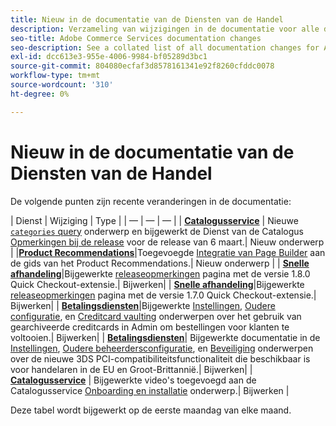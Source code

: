 ```yaml
---
title: Nieuw in de documentatie van de Diensten van de Handel
description: Verzameling van wijzigingen in de documentatie voor alle diensten op het gebied van de handel
seo-title: Adobe Commerce Services documentation changes
seo-description: See a collated list of all documentation changes for Adobe Commerce Services and integration services.
exl-id: dcc613e3-955e-4006-9984-bf05289d3bc1
source-git-commit: 804080ecfaf3d8578161341e92f8260cfddc0078
workflow-type: tm+mt
source-wordcount: '310'
ht-degree: 0%

---
```


# Nieuw in de documentatie van de Diensten van de Handel

De volgende punten zijn recente veranderingen in de documentatie:

| Dienst | Wijziging | Type | | — | — | — | | [**Catalogusservice**](https://experienceleague.adobe.com/docs/commerce-merchant-services/catalog-service/guide-overview.html) | Nieuwe [`categories` query](https://developer.adobe.com/commerce/webapi/graphql/schema/catalog-service/queries/categories/) onderwerp en bijgewerkt de Dienst van de Catalogus[ Opmerkingen bij de release](https://experienceleague.adobe.com/docs/commerce-merchant-services/catalog-service/release-notes.html?lang=en) voor de release van 6 maart.| Nieuw onderwerp | |[**Product Recommendations**](https://experienceleague.adobe.com/docs/commerce-merchant-services/product-recommendations/overview.html?lang=en)|Toegevoegde [Integratie van Page Builder](https://experienceleague.adobe.com/docs/commerce-merchant-services/product-recommendations/getting-started/page-builder.html) aan de gids van het Product Recommendations.| Nieuw onderwerp | | [**Snelle afhandeling**](https://experienceleague.adobe.com/docs/commerce-merchant-services/quick-checkout/overview.html)|Bijgewerkte [releaseopmerkingen](https://experienceleague.adobe.com/docs/commerce-merchant-services/quick-checkout/release-notes.html) pagina met de versie 1.8.0 Quick Checkout-extensie.| Bijwerken| | [**Snelle afhandeling**](https://experienceleague.adobe.com/docs/commerce-merchant-services/quick-checkout/overview.html)|Bijgewerkte [releaseopmerkingen](https://experienceleague.adobe.com/docs/commerce-merchant-services/quick-checkout/release-notes.html) pagina met de versie 1.7.0 Quick Checkout-extensie.| Bijwerken| | [**Betalingsdiensten**](https://experienceleague.adobe.com/docs/commerce-merchant-services/payment-services/guide-overview.html)|Bijgewerkte [Instellingen](https://experienceleague.adobe.com/docs/commerce-merchant-services/payment-services/configure/settings.html#card-vaulting), [Oudere configuratie](https://experienceleague.adobe.com/docs/commerce-merchant-services/payment-services/configure/configure-admin.html#configure-credit-card-fields), en [Creditcard vaulting](https://experienceleague.adobe.com/docs/commerce-merchant-services/payment-services/payments-checkout/vaulting.html#use-vaulting-in-the-admin) onderwerpen over het gebruik van gearchiveerde creditcards in Admin om bestellingen voor klanten te voltooien.| Bijwerken| | [**Betalingsdiensten**](https://experienceleague.adobe.com/docs/commerce-merchant-services/payment-services/guide-overview.html)| Bijgewerkte documentatie in de [Instellingen](https://experienceleague.adobe.com/docs/commerce-merchant-services/payment-services/configure/settings.html#3ds), [Oudere beheerdersconfiguratie](https://experienceleague.adobe.com/docs/commerce-merchant-services/payment-services/configure/configure-admin.html#configure-credit-card-fields), en [Beveiliging](https://experienceleague.adobe.com/docs/commerce-merchant-services/payment-services/security.html#3ds) onderwerpen over de nieuwe 3DS PCI-compatibiliteitsfunctionaliteit die beschikbaar is voor handelaren in de EU en Groot-Brittannië.| Bijwerken| | [**Catalogusservice**](https://experienceleague.adobe.com/docs/commerce-merchant-services/catalog-service/guide-overview.html) | Bijgewerkte video&#39;s toegevoegd aan de Catalogusservice [Onboarding en installatie](https://experienceleague.adobe.com/docs/commerce-merchant-services/catalog-service/installation.html) onderwerp.| Bijwerken |

Deze tabel wordt bijgewerkt op de eerste maandag van elke maand.

